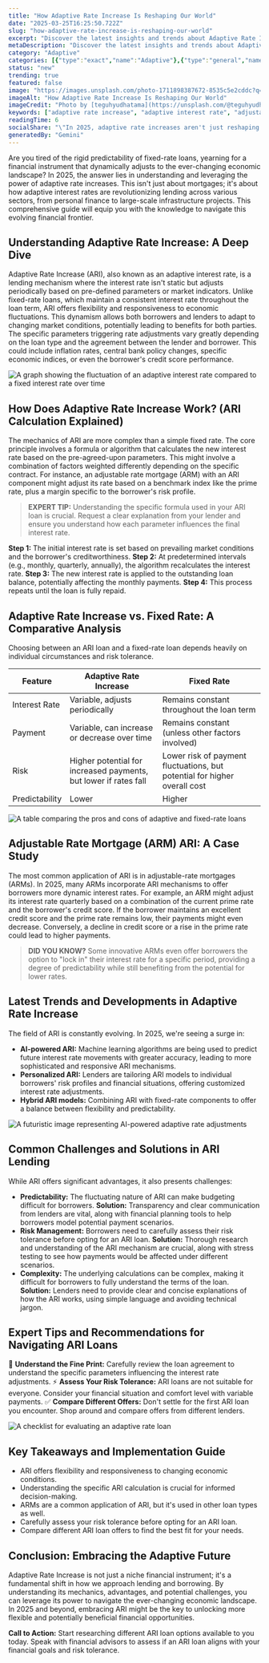 ```yaml
---
title: "How Adaptive Rate Increase Is Reshaping Our World"
date: "2025-03-25T16:25:50.722Z"
slug: "how-adaptive-rate-increase-is-reshaping-our-world"
excerpt: "Discover the latest insights and trends about Adaptive Rate Increase. This comprehensive guide covers everything you need to know about Adaptive Rate Increase in 2025."
metaDescription: "Discover the latest insights and trends about Adaptive Rate Increase. This comprehensive guide covers everything you need to know about Adaptive Rate Incre..."
category: "Adaptive"
categories: [{"type":"exact","name":"Adaptive"},{"type":"general","name":"Finance"},{"type":"medium","name":"Investing"},{"type":"specific","name":"Interest Rates"},{"type":"niche","name":"Mortgage Lending"}]
status: "new"
trending: true
featured: false
image: "https://images.unsplash.com/photo-1711898387672-8535c5e2cddc?q=85&w=1200&fit=max&fm=webp&auto=compress"
imageAlt: "How Adaptive Rate Increase Is Reshaping Our World"
imageCredit: "Photo by [teguhyudhatama](https://unsplash.com/@teguhyudhatama) on Unsplash"
keywords: ["adaptive rate increase", "adaptive interest rate", "adjustable rate mortgage ari", "ari calculation", "how does adaptive rate increase work", "adaptive rate increase explained", "best adaptive rate loans", "compare adaptive rate mortgages", "adaptive rate increase vs fixed rate", "adaptive rate increase calculator"]
readingTime: 6
socialShare: "\"In 2025, adaptive rate increases aren't just reshaping mortgages; they're revolutionizing how we approach lending, offering both flexibility and potential cost savings – but with increased risk.\""
generatedBy: "Gemini"
---
```




Are you tired of the rigid predictability of fixed-rate loans, yearning for a financial instrument that dynamically adjusts to the ever-changing economic landscape? In 2025, the answer lies in understanding and leveraging the power of adaptive rate increases.  This isn't just about mortgages; it's about how adaptive interest rates are revolutionizing lending across various sectors, from personal finance to large-scale infrastructure projects. This comprehensive guide will equip you with the knowledge to navigate this evolving financial frontier.

## Understanding Adaptive Rate Increase: A Deep Dive

Adaptive Rate Increase (ARI), also known as an adaptive interest rate, is a lending mechanism where the interest rate isn't static but adjusts periodically based on pre-defined parameters or market indicators. Unlike fixed-rate loans, which maintain a consistent interest rate throughout the loan term, ARI offers flexibility and responsiveness to economic fluctuations.  This dynamism allows both borrowers and lenders to adapt to changing market conditions, potentially leading to benefits for both parties.  The specific parameters triggering rate adjustments vary greatly depending on the loan type and the agreement between the lender and borrower.  This could include inflation rates, central bank policy changes, specific economic indices, or even the borrower's credit score performance.

![A graph showing the fluctuation of an adaptive interest rate compared to a fixed interest rate over time](https://images.unsplash.com/photo-1626446636208-60733ee7bdc6?q=85&w=1200&fit=max&fm=webp&auto=compress)

## How Does Adaptive Rate Increase Work? (ARI Calculation Explained)

The mechanics of ARI are more complex than a simple fixed rate. The core principle involves a formula or algorithm that calculates the new interest rate based on the pre-agreed-upon parameters.  This might involve a combination of factors weighted differently depending on the specific contract. For instance, an adjustable rate mortgage (ARM) with an ARI component might adjust its rate based on a benchmark index like the prime rate, plus a margin specific to the borrower's risk profile.

> **EXPERT TIP:**  Understanding the specific formula used in your ARI loan is crucial. Request a clear explanation from your lender and ensure you understand how each parameter influences the final interest rate.

**Step 1:**  The initial interest rate is set based on prevailing market conditions and the borrower's creditworthiness.
**Step 2:** At predetermined intervals (e.g., monthly, quarterly, annually), the algorithm recalculates the interest rate.
**Step 3:**  The new interest rate is applied to the outstanding loan balance, potentially affecting the monthly payments.
**Step 4:** This process repeats until the loan is fully repaid.

## Adaptive Rate Increase vs. Fixed Rate: A Comparative Analysis

Choosing between an ARI loan and a fixed-rate loan depends heavily on individual circumstances and risk tolerance.

| Feature          | Adaptive Rate Increase                               | Fixed Rate                                      |
|-----------------|------------------------------------------------------|-------------------------------------------------|
| Interest Rate   | Variable, adjusts periodically                       | Remains constant throughout the loan term       |
| Payment         | Variable, can increase or decrease over time          | Remains constant (unless other factors involved) |
| Risk            | Higher potential for increased payments, but lower if rates fall | Lower risk of payment fluctuations, but potential for higher overall cost |
| Predictability  | Lower                                                | Higher                                           |

![A table comparing the pros and cons of adaptive and fixed-rate loans](https://images.unsplash.com/photo-1711898387672-8535c5e2cddc?q=85&w=1200&fit=max&fm=webp&auto=compress)

## Adjustable Rate Mortgage (ARM) ARI: A Case Study

The most common application of ARI is in adjustable-rate mortgages (ARMs).  In 2025, many ARMs incorporate ARI mechanisms to offer borrowers more dynamic interest rates.  For example, an ARM might adjust its interest rate quarterly based on a combination of the current prime rate and the borrower's credit score.  If the borrower maintains an excellent credit score and the prime rate remains low, their payments might even decrease. Conversely, a decline in credit score or a rise in the prime rate could lead to higher payments.

> **DID YOU KNOW?**  Some innovative ARMs even offer borrowers the option to "lock in" their interest rate for a specific period, providing a degree of predictability while still benefiting from the potential for lower rates.

## Latest Trends and Developments in Adaptive Rate Increase

The field of ARI is constantly evolving.  In 2025, we're seeing a surge in:

* **AI-powered ARI:** Machine learning algorithms are being used to predict future interest rate movements with greater accuracy, leading to more sophisticated and responsive ARI mechanisms.
* **Personalized ARI:**  Lenders are tailoring ARI models to individual borrowers' risk profiles and financial situations, offering customized interest rate adjustments.
* **Hybrid ARI models:** Combining ARI with fixed-rate components to offer a balance between flexibility and predictability.

![A futuristic image representing AI-powered adaptive rate adjustments](https://images.unsplash.com/photo-1606645685534-67c8c5b13f10?q=85&w=1200&fit=max&fm=webp&auto=compress)

## Common Challenges and Solutions in ARI Lending

While ARI offers significant advantages, it also presents challenges:

* **Predictability:** The fluctuating nature of ARI can make budgeting difficult for borrowers.  **Solution:**  Transparency and clear communication from lenders are vital, along with financial planning tools to help borrowers model potential payment scenarios.
* **Risk Management:**  Borrowers need to carefully assess their risk tolerance before opting for an ARI loan.  **Solution:**  Thorough research and understanding of the ARI mechanism are crucial, along with stress testing to see how payments would be affected under different scenarios.
* **Complexity:** The underlying calculations can be complex, making it difficult for borrowers to fully understand the terms of the loan.  **Solution:**  Lenders need to provide clear and concise explanations of how the ARI works, using simple language and avoiding technical jargon.

## Expert Tips and Recommendations for Navigating ARI Loans

🔑 **Understand the Fine Print:**  Carefully review the loan agreement to understand the specific parameters influencing the interest rate adjustments.
⚡ **Assess Your Risk Tolerance:**  ARI loans are not suitable for everyone.  Consider your financial situation and comfort level with variable payments.
✅ **Compare Different Offers:**  Don't settle for the first ARI loan you encounter.  Shop around and compare offers from different lenders.

![A checklist for evaluating an adaptive rate loan](https://images.unsplash.com/photo-1728013253378-13bf083434f0?q=85&w=1200&fit=max&fm=webp&auto=compress)

## Key Takeaways and Implementation Guide

* ARI offers flexibility and responsiveness to changing economic conditions.
* Understanding the specific ARI calculation is crucial for informed decision-making.
* ARMs are a common application of ARI, but it's used in other loan types as well.
* Carefully assess your risk tolerance before opting for an ARI loan.
* Compare different ARI loan offers to find the best fit for your needs.

## Conclusion: Embracing the Adaptive Future

Adaptive Rate Increase is not just a niche financial instrument; it's a fundamental shift in how we approach lending and borrowing.  By understanding its mechanics, advantages, and potential challenges, you can leverage its power to navigate the ever-changing economic landscape.  In 2025 and beyond, embracing ARI might be the key to unlocking more flexible and potentially beneficial financial opportunities.

**Call to Action:**  Start researching different ARI loan options available to you today.  Speak with financial advisors to assess if an ARI loan aligns with your financial goals and risk tolerance.

